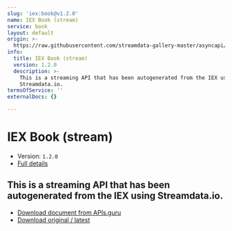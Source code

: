 ```yaml
---
slug: 'iex:book@v1.2.0'
name: IEX Book (stream)
service: book
layout: default
origin: >-
  https://raw.githubusercontent.com/streamdata-gallery-master/asyncapi/master/_listings/iex/iex-book-stream-async.md
info:
  title: IEX Book (stream)
  version: 1.2.0
  description: >-
    This is a streaming API that has been autogenerated from the IEX using
    Streamdata.io.
termsOfService: ''
externalDocs: {}

---
```

# IEX Book (stream)

* Version: `1.2.0`
* [Full details](../html/iex:book@v1.2.0.html)



## This is a streaming API that has been autogenerated from the IEX using Streamdata.io.



* [Download document from APIs.guru](https://raw.githubusercontent.com/APIs-guru/asyncapi-directory/master/docs/APIs/iex%3Abook%40v1.2.0.yaml)
* [Download original / latest](https://raw.githubusercontent.com/streamdata-gallery-master/asyncapi/master/_listings/iex/iex-book-stream-async.md)

<script type="application/ld+json">
{
  "@context": "http://schema.org/",
  "@type": "WebAPI",
  "description": "This is a streaming API that has been autogenerated from the IEX using Streamdata.io.",
  "documentation": "",

  "name": "IEX Book (stream)"
}
</script>
